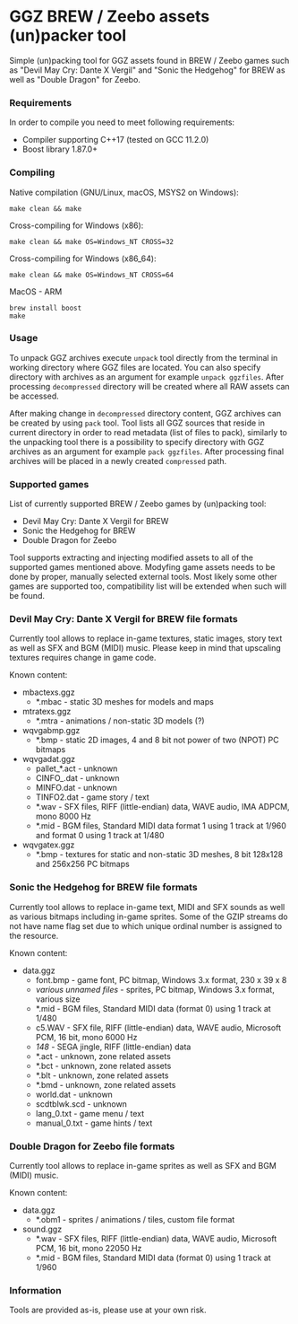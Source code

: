 # GGZ BREW / Zeebo assets (un)packer tool
Simple (un)packing tool for GGZ assets found in BREW / Zeebo games such as "Devil May Cry: Dante X Vergil" and "Sonic the Hedgehog" for BREW as well as "Double Dragon" for Zeebo.

### Requirements
In order to compile you need to meet following requirements:
 - Compiler supporting C++17 (tested on GCC 11.2.0)
 - Boost library 1.87.0+

### Compiling
Native compilation (GNU/Linux, macOS, MSYS2 on Windows):

```
make clean && make
```

Cross-compiling for Windows (x86):

```
make clean && make OS=Windows_NT CROSS=32
```

Cross-compiling for Windows (x86_64):

```
make clean && make OS=Windows_NT CROSS=64
```

MacOS - ARM

```
brew install boost
make
```


### Usage
To unpack GGZ archives execute ```unpack``` tool directly from the terminal in working directory where GGZ files are located. You can also specify directory with archives as an argument for example ```unpack ggzfiles```. After processing ```decompressed``` directory will be created where all RAW assets can be accessed.

After making change in ```decompressed``` directory content, GGZ archives can be created by using ```pack``` tool. Tool lists all GGZ sources that reside in current directory in order to read metadata (list of files to pack), similarly to the unpacking tool there is a possibility to specify directory with GGZ archives as an argument for example ```pack ggzfiles```. After processing final archives will be placed in a newly created ```compressed``` path.

### Supported games

List of currently supported BREW / Zeebo games by (un)packing tool:

- Devil May Cry: Dante X Vergil for BREW
- Sonic the Hedgehog for BREW
- Double Dragon for Zeebo

Tool supports extracting and injecting modified assets to all of the supported games mentioned above. Modyfing game assets needs to be done by proper, manually selected external tools. Most likely some other games are supported too, compatibility list will be extended when such will be found.

### Devil May Cry: Dante X Vergil for BREW file formats
Currently tool allows to replace in-game textures, static images, story text as well as SFX and BGM (MIDI) music. Please keep in mind that upscaling textures requires change in game code.

Known content:
 - mbactexs.ggz
   - *.mbac - static 3D meshes for models and maps
 - mtratexs.ggz
   - *.mtra - animations / non-static 3D models (?)
 - wqvgabmp.ggz
   - *.bmp - static 2D images, 4 and 8 bit not power of two (NPOT) PC bitmaps
 - wqvgadat.ggz
   - pallet_*.act - unknown
   - CINFO_.dat - unknown
   - MINFO.dat - unknown
   - TINFO2.dat - game story / text
   - *.wav - SFX files, RIFF (little-endian) data, WAVE audio, IMA ADPCM, mono 8000 Hz
   - *.mid - BGM files, Standard MIDI data format 1 using 1 track at 1/960 and format 0 using 1 track at 1/480
 - wqvgatex.ggz
   - *.bmp - textures for static and non-static 3D meshes, 8 bit 128x128 and 256x256 PC bitmaps

### Sonic the Hedgehog for BREW file formats
Currently tool allows to replace in-game text, MIDI and SFX sounds as well as various bitmaps including in-game sprites. Some of the GZIP streams do not have name flag set due to which unique ordinal number is assigned to the resource.

Known content:
 - data.ggz
   - font.bmp - game font, PC bitmap, Windows 3.x format, 230 x 39 x 8
   - _various unnamed files_ - sprites, PC bitmap, Windows 3.x format, various size
   - *.mid - BGM files, Standard MIDI data (format 0) using 1 track at 1/480
   - c5.WAV - SFX file, RIFF (little-endian) data, WAVE audio, Microsoft PCM, 16 bit, mono 6000 Hz
   - _148_ - SEGA jingle, RIFF (little-endian) data
   - *.act - unknown, zone related assets
   - *.bct - unknown, zone related assets
   - *.blt - unknown, zone related assets
   - *.bmd - unknown, zone related assets
   - world.dat - unknown
   - scdtblwk.scd - unknown
   - lang_0.txt - game menu / text
   - manual_0.txt - game hints / text

### Double Dragon for Zeebo file formats
Currently tool allows to replace in-game sprites as well as SFX and BGM (MIDI) music.

Known content:
 - data.ggz
   - *.obm1 - sprites / animations / tiles, custom file format
 - sound.ggz
   - *.wav - SFX files, RIFF (little-endian) data, WAVE audio, Microsoft PCM, 16 bit, mono 22050 Hz
   - *.mid - BGM files, Standard MIDI data (format 0) using 1 track at 1/960

### Information
Tools are provided as-is, please use at your own risk.
